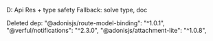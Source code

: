 D: Api Res + type safety
Fallback: solve type, doc

Deleted dep:
"@adonisjs/route-model-binding": "^1.0.1",
"@verful/notifications": "^2.3.0",
"@adonisjs/attachment-lite": "^1.0.8",
